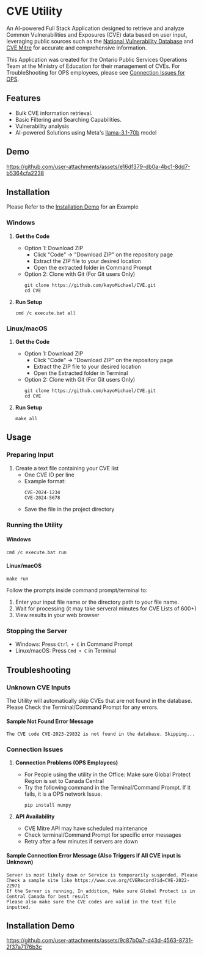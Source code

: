 # CVE Utility
An AI-powered Full Stack Application designed to retrieve and analyze Common Vulnerabilities and Exposures (CVE) data based on user input, leveraging public sources such as the [National Vulnerability Database](https://nvd.nist.gov/) and [CVE Mitre](https://cve.mitre.org/) for accurate and comprehensive information.

This Application was created for the Ontario Public Services Operations Team at the Ministry of Education for their management of CVEs. For TroubleShooting for OPS employees, please see [Connection Issues for OPS](#connection-issues).

## Features

- Bulk CVE information retrieval.
- Basic Filtering and Searching Capabilities.
- Vulnerability analysis
- AI-powered Solutions using Meta's [llama-3.1-70b](https://ai.meta.com/blog/meta-llama-3-1/) model

## Demo

https://github.com/user-attachments/assets/e16df379-db0a-4bc1-8dd7-b5364cfa2238

## Installation

Please Refer to the [Installation Demo](#installation-demo) for an Example
### Windows

1. **Get the Code**
   - Option 1: Download ZIP
     - Click "Code" → "Download ZIP" on the repository page
     - Extract the ZIP file to your desired location
     - Open the extracted folder in Command Prompt
   - Option 2: Clone with Git (For Git users Only)
     ```shell
     git clone https://github.com/kayoMichael/CVE.git
     cd CVE
     ```

2. **Run Setup**
   ```shell
   cmd /c execute.bat all
   ```

### Linux/macOS

1. **Get the Code**
   - Option 1: Download ZIP
     - Click "Code" → "Download ZIP" on the repository page
     - Extract the ZIP file to your desired location
     - Open the Extracted folder in Terminal
   - Option 2: Clone with Git (For Git users Only)
     ```shell
     git clone https://github.com/kayoMichael/CVE.git
     cd CVE
     ```

2. **Run Setup**
   ```shell
   make all
   ```

## Usage

### Preparing Input

1. Create a text file containing your CVE list
   - One CVE ID per line
   - Example format:
     ```
     CVE-2024-1234
     CVE-2024-5678
     ```
   - Save the file in the project directory

### Running the Utility

#### Windows
```shell
cmd /c execute.bat run
```

#### Linux/macOS
```shell
make run
```

Follow the prompts inside command prompt/terminal to:
1. Enter your input file name or the directory path to your file name.
2. Wait for processing (it may take serveral minutes for CVE Lists of 600+)
3. View results in your web browser

### Stopping the Server
- Windows: Press `Ctrl + C` in Command Prompt
- Linux/macOS: Press `Cmd + C` in Terminal

## Troubleshooting

### Unknown CVE Inputs

The Utility will automatically skip CVEs that are not found in the database. Please Check the Terminal/Command Prompt for any errors.

#### Sample Not Found Error Message
```commandline
The CVE code CVE-2023-29832 is not found in the database. Skipping...
```

### Connection Issues

1. **Connection Problems (OPS Employees)**
   - For People using the utility in the Office: Make sure Global Protect Region is set to Canada Central
   - Try the following command in the Terminal/Command Prompt. If it fails, it is a OPS network Issue.
     ```shell
     pip install numpy
     ```

2. **API Availability**
   - CVE Mitre API may have scheduled maintenance
   - Check terminal/Command Prompt for specific error messages
   - Retry after a few minutes if servers are down

#### Sample Connection Error Message (Also Triggers if All CVE input is Unknown)
```commandline
Server is most likely down or Service is temporarily suspended. Please Check a sample site like https://www.cve.org/CVERecord?id=CVE-2022-22971
If the Server is running, In addition, Make sure Global Protect is in Central Canada for best result
Please also make sure the CVE codes are valid in the text file inputted.
```

## Installation Demo
https://github.com/user-attachments/assets/9c87b0a7-d43d-4563-8731-2f37a7176b3c




